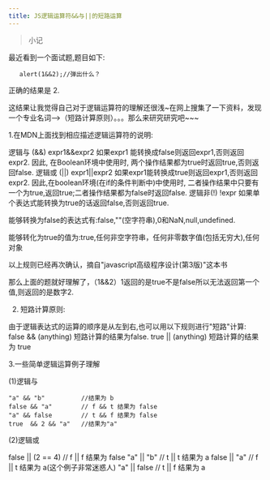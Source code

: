 ```yaml
---
title: JS逻辑运算符&&与||的短路运算 
---
```


> 小记

最近看到一个面试题,题目如下:

```
   alert(1&&2);//弹出什么？

```

  正确的结果是 2.

这结果让我觉得自己对于逻辑运算符的理解还很浅~在网上搜集了一下资料，发现一个专业名词-->（短路计算原则）。。。那么来研究研究吧~~~

1.在MDN上面找到相应描述逻辑运算符的说明:

逻辑与 (&&) expr1&&expr2 如果expr1 能转换成false则返回expr1,否则返回expr2. 因此, 在Boolean环境中使用时, 两个操作结果都为true时返回true,否则返回false. 
逻辑或 (||) expr1||expr2 如果expr1能转换成true则返回expr1,否则返回expr2. 因此,在boolean环境(在if的条件判断中)中使用时, 二者操作结果中只要有一个为true,返回true;二者操作结果都为false时返回false. 
逻辑非(!) !expr 如果单个表达式能转换为true的话返回false,否则返回true. 

能够转换为false的表达式有:false,""(空字符串),0和NaN,null,undefined.

能够转化为true的值为:true,任何非空字符串，任何非零数字值(包括无穷大),任何对象

以上规则已经再次确认，摘自"javascript高级程序设计(第3版)"这本书

 

那么上面的题就好理解了，（1&&2）1返回的是true不是false所以无法返回第一个值,则返回的是数字2.

 

2. 短路计算原则:

由于逻辑表达式的运算的顺序是从左到右,也可以用以下规则进行"短路"计算:
false && (anything)  短路计算的结果为false.
true || (anything)  短路计算的结果为 true

3.一些简单逻辑运算例子理解

(1)逻辑与
```
"a" && "b"     		//结果为 b
false && "a"     	// f && t 结果为 false
"a" && false     	// t && f 结果为 false
true  && 2 && "a"   //结果为"a"

```
(2)逻辑或


false || (2 == 4)  	  // f || f 结果为 false
"a" || "b"    		  // t || t 结果为 a
false || "a"    	  // f || t 结果为 a(这个例子非常迷惑人)
"a" || false    	  // t || f 结果为 a
